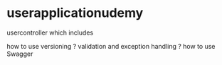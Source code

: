 # userapplicationudemy
usercontroller
which includes 

how to use versioning ?
validation and exception handling ?
how to use  Swagger 
